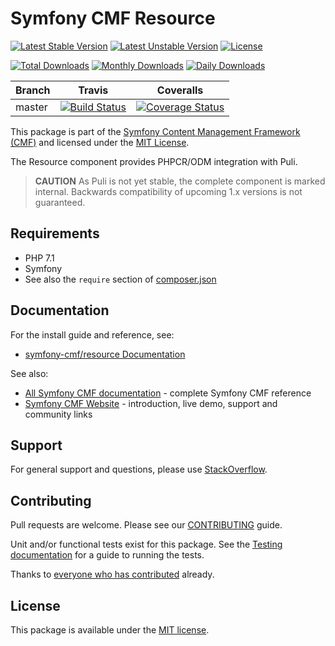 # Symfony CMF Resource

[![Latest Stable Version](https://poser.pugx.org/symfony-cmf/resource/v/stable)](https://packagist.org/packages/symfony-cmf/resource)
[![Latest Unstable Version](https://poser.pugx.org/symfony-cmf/resource/v/unstable)](https://packagist.org/packages/symfony-cmf/resource)
[![License](https://poser.pugx.org/symfony-cmf/resource/license)](https://packagist.org/packages/symfony-cmf/resource)

[![Total Downloads](https://poser.pugx.org/symfony-cmf/resource/downloads)](https://packagist.org/packages/symfony-cmf/resource)
[![Monthly Downloads](https://poser.pugx.org/symfony-cmf/resource/d/monthly)](https://packagist.org/packages/symfony-cmf/resource)
[![Daily Downloads](https://poser.pugx.org/symfony-cmf/resource/d/daily)](https://packagist.org/packages/symfony-cmf/resource)

Branch | Travis | Coveralls |
------ | ------ | --------- |
master | [![Build Status][travis_unstable_badge]][travis_unstable_link] | [![Coverage Status][coveralls_unstable_badge]][coveralls_unstable_link] |

This package is part of the [Symfony Content Management Framework (CMF)](http://cmf.symfony.com/) and licensed
under the [MIT License](LICENSE).

The Resource component provides PHPCR/ODM integration with Puli.

 > **CAUTION** As Puli is not yet stable, the complete component is marked
 > internal. Backwards compatibility of upcoming 1.x versions is not
 > guaranteed.


## Requirements

* PHP 7.1
* Symfony 
* See also the `require` section of [composer.json](composer.json)

## Documentation

For the install guide and reference, see:

* [symfony-cmf/resource Documentation](http://symfony.com/doc/master/cmf/components/resource/index.html)

See also:

* [All Symfony CMF documentation](http://symfony.com/doc/master/cmf/index.html) - complete Symfony CMF reference
* [Symfony CMF Website](http://cmf.symfony.com/) - introduction, live demo, support and community links

## Support

For general support and questions, please use [StackOverflow](http://stackoverflow.com/questions/tagged/symfony-cmf).

## Contributing

Pull requests are welcome. Please see our
[CONTRIBUTING](https://github.com/symfony-cmf/symfony-cmf/blob/master/CONTRIBUTING.md)
guide.

Unit and/or functional tests exist for this package. See the
[Testing documentation](http://symfony.com/doc/master/cmf/components/testing.html)
for a guide to running the tests.

Thanks to
[everyone who has contributed](contributors) already.

## License

This package is available under the [MIT license](src/Resources/meta/LICENSE).

[travis_legacy_badge]: https://travis-ci.org/symfony-cmf/resource.svg?branch=master
[travis_legacy_link]: https://travis-ci.org/symfony-cmf/resource
[travis_stable_badge]: https://travis-ci.org/symfony-cmf/resource.svg?branch=master
[travis_stable_link]: https://travis-ci.org/symfony-cmf/resource
[travis_unstable_badge]: https://travis-ci.org/symfony-cmf/resource.svg?branch=master
[travis_unstable_link]: https://travis-ci.org/symfony-cmf/resource

[coveralls_legacy_badge]: https://coveralls.io/repos/github/symfony-cmf/resource/badge.svg?branch=master
[coveralls_legacy_link]: https://coveralls.io/github/symfony-cmf/resource?branch=master
[coveralls_stable_badge]: https://coveralls.io/repos/github/symfony-cmf/resource/badge.svg?branch=master
[coveralls_stable_link]: https://coveralls.io/github/symfony-cmf/resource?branch=master
[coveralls_unstable_badge]: https://coveralls.io/repos/github/symfony-cmf/resource/badge.svg?branch=master
[coveralls_unstable_link]: https://coveralls.io/github/symfony-cmf/resource?branch=master
